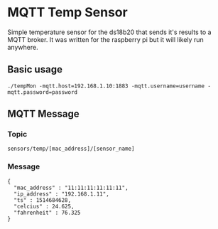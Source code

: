# MQTT Temp Sensor

Simple temperature sensor for the ds18b20 that sends it's results to a MQTT broker. It was written for the raspberry pi but it will likely run anywhere.

## Basic usage
`./tempMon -mqtt.host=192.168.1.10:1883 -mqtt.username=username -mqtt.password=password`

## MQTT Message

### Topic
`sensors/temp/[mac_address]/[sensor_name]`

### Message
```
{
  "mac_address" : "11:11:11:11:11:11",
  "ip_address" : "192.168.1.11",
  "ts" : 1514684628,
  "celcius" : 24.625,
  "fahrenheit" : 76.325
}
```
